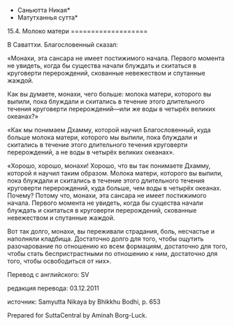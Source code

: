 * Саньютта Никая*
* Матутханнья сутта*

15\.4\. Молоко матери
\=\=\=\=\=\=\=\=\=\=\=\=\=\=\=\=\=\=\=

В Cаваттхи\. Благословенный сказал:

«Монахи, эта сансара не имеет постижимого начала\. Первого момента не увидеть, когда бы существа начали блуждать и скитаться в круговерти перерождений, скованные невежеством и спутанные жаждой\.

Как вы думаете, монахи, чего больше: молока матери, которого вы выпили, пока блуждали и скитались в течение этого длительного течения круговерти перерождений—или же воды в четырёх великих океанах?»

«Как мы понимаем Дхамму, которой научил Благословенный, куда больше молока матери, которого мы выпили, пока блуждали и скитались в течение этого длительного течения круговерти перерождений, а не воды в четырёх великих океанах»\.

«Хорошо, хорошо, монахи\! Хорошо, что вы так понимаете Дхамму, которой я научил таким образом\. Молока матери, которого вы выпили, пока блуждали и скитались в течение этого длительного течения круговерти перерождений, куда больше, чем воды в четырёх океанах\. Почему? Потому что, монахи, эта сансара не имеет постижимого начала\. Первого момента не увидеть, когда бы существа начали блуждать и скитаться в круговерти перерождений, скованные невежеством и спутанные жаждой\.

Вот так долго, монахи, вы переживали страдания, боль, несчастье и наполняли кладбища\. Достаточно долго для того, чтобы ощутить разочарование по отношению ко всем формациям, достаточно для того, чтобы стать беспристрастными по отношению к ним, достаточно для того, чтобы освободиться от них»\.

Перевод с английского: SV

редакция перевода: 03\.12\.2011

источник: Samyutta Nikaya by Bhikkhu Bodhi, p\. 653

Prepared for SuttaCentral by Aminah Borg\-Luck\.